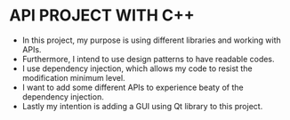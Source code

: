 # API PROJECT WITH C++

- In this project, my purpose is using different libraries and working with APIs.
- Furthermore, I intend to use design patterns to have readable codes.
- I use dependency injection, which allows my code to resist the modification minimum level.
- I want to add some different APIs to experience beaty of the dependency injection.
- Lastly my intention is adding a GUI using Qt library to this project.